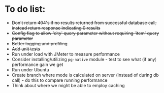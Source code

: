 # To do list:

* ~~Don't return 404's if no results returned from successful database call; instead return response indicating 0 results~~
* ~~Config flag to allow 'city' query parameter without requiring 'item' query parameter~~
* ~~Better logging and profiling~~
* ~~Add unit tests~~
* Run under load with JMeter to measure performance
* Consider installing/utilizing `pg-native` module - test to see what (if any) performance gain we get
* Run under Ubuntu
* Create branch where mode is calculated on server (instead of during db call) - do this to compare running performance
* Think about where we might be able to employ caching
